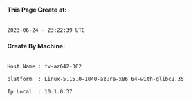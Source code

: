 
   
#### This Page Create at:

```bash

2023-06-24 - 23:22:39 UTC

```

#### Create By Machine:

```bash

Host Name : fv-az642-362

platform  : Linux-5.15.0-1040-azure-x86_64-with-glibc2.35

Ip Local  : 10.1.0.37

```

